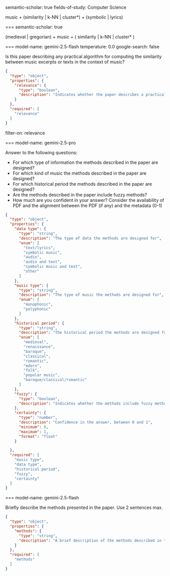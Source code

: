 semantic-scholar: true
fields-of-study: Computer Science

music + (similarity | k-NN | cluster*) + (symbolic | lyrics)

===
semantic-scholar: true

(medieval | gregorian) + music + ( similarity | k-NN | cluster* )

===
model-name: gemini-2.5-flash
temperature: 0.0
google-search: false

Is this paper describing any practical algorithm for computing the similarity between music excerpts or texts in the context of music?

```json
{
  "type": "object",
  "properties": {
    "relevance": {
      "type": "boolean",
      "description": "Indicates whether the paper describes a practical algorithm for computing similarity between music excerpts or texts in the context of music"
    }
  },
  "required": [
    "relevance"
  ]
}
```

filter-on: relevance

===
model-name: gemini-2.5-pro

Answer to the following questions:

- For which type of information the methods described in the paper are designed?
- For which kind of music the methods described in the paper are designed?
- For which historical period the methods described in the paper are designed?
- Are the methods described in the paper include fuzzy methods?
- How much are you confident in your answer? Consider the availability of PDF and the alignment
  between the PDF (if any) and the metadata (0-1)

```json
{
  "type": "object",
  "properties": {
    "data type": {
      "type": "string",
      "description": "The type of data the methods are designed for",
      "enum": [
        "text/lyrics",
        "symbolic music",
        "audio",
        "audio and text",
        "symbolic music and text",
        "other"
      ]
    },
    "music type": {
      "type": "string",
      "description": "The type of music the methods are designed for",
      "enum": [
        "monophonic",
        "polyphonic"
      ]
    },
    "historical period": {
      "type": "string",
      "description": "The historical period the methods are designed for",
      "enum": [
        "medieval",
        "renaissance",
        "baroque",
        "classical",
        "romantic",
        "mdern",
        "folk",
        "popular music",
        "baroque/classical/romantic"
      ]
    },
    "fuzzy": {
      "type": "boolean",
      "description": "Indicates whether the methods include fuzzy methods or not"
    },
    "certainty": {
      "type": "number",
      "description": "Confidence in the answer, between 0 and 1",
      "minimum": 0,
      "maximum": 1,
      "format": "float"
    }

  },
  "required": [
    "music type",
    "data type",
    "historical period",
    "fuzzy",
    "certainty"
  ]
}
```

===
model-name: gemini-2.5-flash

Briefly describe the methods presented in the paper. Use 2 sentences max.

```json
{
  "type": "object",
  "properties": {
    "methods": {
      "type": "string",
      "description": "A brief description of the methods described in the paper"
    }
  },
  "required": [
    "methods"
  ]
}
```
